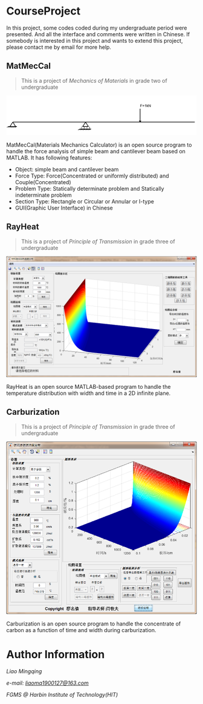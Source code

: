 # CourseProject

In this project, some codes coded during my undergraduate period were presented. And all the interface and comments were written in Chinese. If somebody is interested in this project and wants to extend this project, please contact me by email for more help.

##  MatMecCal

> This is a project of  *Mechanics of Materials* in grade two of undergraduate

![figure](https://github.com/hitliaomq/CourseProject/blob/master/MatMecCal/ScreenShot/Example.png)

MatMecCal(Materials Mechanics Calculator) is an open source program to handle the force analysis of simple beam and cantilever beam based on MATLAB. It has following features:

- Object: simple beam and cantilever beam
- Force Type:  Force(Concentrated or uniformly distributed) and Couple(Concentrated)
- Problem Type: Statically determinate problem and Statically indeterminate problem
- Section Type:  Rectangle or Circular or Annular or I-type
- GUI(Graphic User Interface) in Chinese

## RayHeat

> This is a project of  *Principle of Transmission* in grade three of undergraduate

![figure](https://github.com/hitliaomq/CourseProject/blob/master/RayHeat/ScreenShot/Interface_RayHeat.png)

<imag src="https://github.com/hitliaomq/CourseProject/blob/master/RayHeat/ScreenShot/Interface_RayHeat.png" width="266" hegiht="226" />

RayHeat is an open source MATLAB-based program to handle the temperature distribution with width and time in a 2D infinite plane.



## Carburization

> This is a project of *Principle of Transmission* in grade three of undergraduate

![figure](https://github.com/hitliaomq/CourseProject/blob/master/Carburization/ScreenShot/Interface_cspread.png)

Carburization is an open source program to handle the concentrate of carbon as a function of time and width during carburization.

# Author Information

*Liao Mingqing*

*e-mail: liaomq1900127@163.com*

*FGMS @ Harbin Institute of Technology(HIT)*